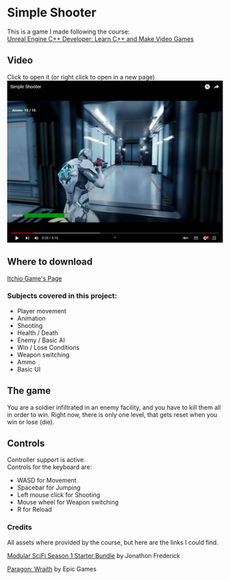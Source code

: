# Simple Shooter

This is a game I made following the course:  
[Unreal Engine C++ Developer: Learn C++ and Make Video Games](https://www.udemy.com/course/unrealcourse/)

## Video

Click to open it (or right click to open in a new page)
[![Simple Shooter Video](/SimpleShooterVideoSS.png)](https://youtu.be/r-SOErM50nY "Simple Shooter")

## Where to download

[Itchio Game's Page](https://big-thor.itch.io/simple-shooter)

### Subjects covered in this project:
- Player movement
- Animation
- Shooting
- Health / Death
- Enemy / Basic AI
- Win / Lose Conditions
- Weapon switching
- Ammo
- Basic UI

## The game

You are a soldier infiltrated in an enemy facility, and you have to kill them all in order to win. Right now, there is only one level, that gets reset when you win or lose (die).

## Controls
Controller support is active.  
Controls for the keyboard are:

- WASD for Movement
- Spacebar for Jumping
- Left mouse click for Shooting
- Mouse wheel for Weapon switching
- R for Reload

### Credits
All assets where provided by the course, but here are the links I could find.

[Modular SciFi Season 1 Starter Bundle](https://www.unrealengine.com/marketplace/en-US/product/modular-scifi-season-1-starter-bundle) by Jonathon Frederick

[Paragon: Wraith](https://www.unrealengine.com/marketplace/en-US/product/paragon-wraith) by Epic Games

